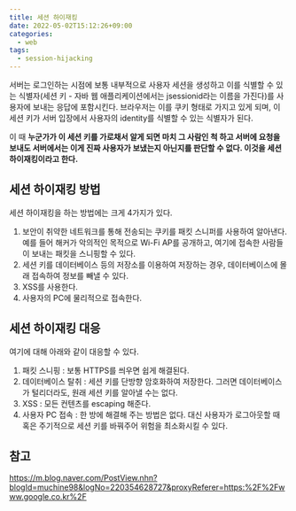 ```yaml
---
title: 세션 하이재킹
date: 2022-05-02T15:12:26+09:00
categories:
  - web
tags: 
  - session-hijacking
---
```


서버는 로그인하는 시점에 보통 내부적으로 사용자 세션을 생성하고 이를 식별할 수 있는 식별자(세션 키 - 자바 웹 애플리케이션에서는 jsessionid라는 이름을 가진다)를 사용자에 보내는 응답에 포함시킨다. 브라우저는 이를 쿠키 형태로 가지고 있게 되며, 이 세션 키가 서버 입장에서 사용자의 identity를 식별할 수 있는 식별자가 된다.

이 때 **누군가가 이 세션 키를 가로채서 알게 되면 마치 그 사람인 척 하고 서버에 요청을 보내도 서버에서는 이게 진짜 사용자가 보냈는지 아닌지를 판단할 수 없다. 이것을 세션 하이재킹이라고 한다.**

## 세션 하이재킹 방법
세션 하이재킹을 하는 방법에는 크게 4가지가 있다.

1) 보안이 취약한 네트워크를 통해 전송되는 쿠키를 패킷 스니퍼를 사용하여 알아낸다. 예를 들어 해커가 악의적인 목적으로 Wi-Fi AP를 공개하고, 여기에 접속한 사람들이 보내는 패킷을 스니핑할 수 있다.
2) 세션 키를 데이터베이스 등의 저장소를 이용하여  저장하는 경우, 데이터베이스에 몰래 접속하여 정보를 빼낼 수 있다.
3) XSS를 사용한다.
4) 사용자의 PC에 물리적으로 접속한다.

## 세션 하이재킹 대응

여기에 대해 아래와 같이 대응할 수 있다.

1) 패킷 스니핑 : 보통 HTTPS를 씌우면 쉽게 해결된다.
2) 데이터베이스 탈취 : 세션 키를 단방향 암호화하여 저장한다. 그러면 데이터베이스가 털리더라도, 원래 세션 키를 알아낼 수는 없다.
3) XSS : 모든 컨텐츠를 escaping 해준다.
4) 사용자 PC 접속 : 한 방에 해결해 주는 방법은 없다. 대신 사용자가 로그아웃할 때 혹은 주기적으로 세션 키를 바꿔주어 위험을 최소화시킬 수 있다.

## 참고
https://m.blog.naver.com/PostView.nhn?blogId=muchine98&logNo=220354628727&proxyReferer=https:%2F%2Fwww.google.co.kr%2F
